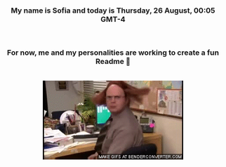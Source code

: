 


<div align="center">
<h3 >My name is Sofia and today is Thursday, 26 August, 00:05 GMT-4</h3><br>
<h3 >For now, me and my personalities are working to create a fun Readme 👋
</h3><br>
<img src='img/dwight.gif' alt='working...'/>
</div>
